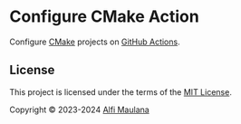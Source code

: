 # Configure CMake Action

Configure [CMake](https://cmake.org/) projects on [GitHub Actions](https://github.com/features/actions).

## License

This project is licensed under the terms of the [MIT License](../LICENSE).

Copyright © 2023-2024 [Alfi Maulana](https://github.com/threeal/)
